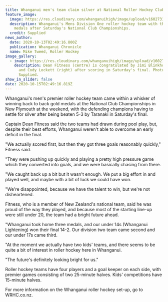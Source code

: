 ```yaml
---
title: Whanganui men's team claim silver at National Roller Hockey Club Champs
feature_image:
  image: https://res.cloudinary.com/whanganuihigh/image/upload/v1602731272/News/Jimi_Blinkhorne._chron_13.10.20_photo_supplied_no_1.jpg
  description: Whanganui's Mens Division One roller hockey team with their silver
    medals after Saturday's National Club Championships.
  credit: Supplied
news_author:
  date: 2020-10-13T02:49:16.800Z
  publication: Whanganui Chronicle
  name: Mike Tweed, Roller Hockey
image_gallery:
  - image: https://res.cloudinary.com/whanganuihigh/image/upload/v1602731292/News/Jimi_Blinkhorne._chron_13.10.20_photo_supplied_no_2.jpg
    description: Dean Fitness (centre) is congratulated by Jimi Blinkhorne (left)
      and Cody Lockett (right) after scoring in Saturday's final. Photo /
      Supplied.
show_in_slider: false
date: 2020-10-15T02:49:16.819Z
---
```

Whanganui's men's premier roller hockey team came within a whisker of winning back to back gold medals at the National Club Championships in New Plymouth at the weekend, with the defending champions having to settle for silver after being beaten 5-3 by Taranaki in Saturday's final.

Captain Dean Fitness said the two teams had drawn during pool play, but, despite their best efforts, Whanganui weren't able to overcome an early deficit in the final.

"We actually scored first, but then they got three goals reasonably quickly," Fitness said.

"They were pushing up quickly and playing a pretty high pressure game which they converted into goals, and we were basically chasing from there.

"We caught back up a bit but it wasn't enough. We put a big effort in and played well, and maybe with a bit of luck we could have won.

"We're disappointed, because we have the talent to win, but we're not disheartened.

Fitness, who is a member of New Zealand's national team, said he was proud of the way they played, and because most of the starting line-up were still under 20, the team had a bright future ahead.

"Whanganui took home three medals, and our under 14s (Whanganui Lightening) won their final 14-2. Our division two team came second and our under 17s came third.

"At the moment we actually have two kids' teams, and there seems to be quite a bit of interest in roller hockey here in Whanganui.

"The future's definitely looking bright for us."

Roller hockey teams have four players and a goal keeper on each side, with premier games consisting of two 25-minute halves. Kids' competitions have 15-minute halves.

For more information on the Whanganui roller hockey set-up, go to WRHC.co.nz.
